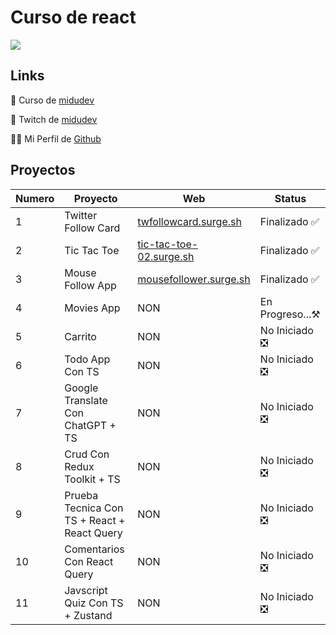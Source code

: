 # Curso de react

<img src="https://www.patterns.dev/img/reactjs/react-logo@3x.svg" widht=400 align="center" />

## Links
🔗 Curso de <a href="https://github.com/midudev/aprendiendo-react">midudev</a>

🎥 Twitch de <a href="https://www.twitch.tv/midudev">midudev</a>

🧑‍💻 Mi Perfil de <a href="https://github.com/Pedro950728">Github</a> 

## Proyectos
| Numero | Proyecto | Web | Status
| --- | --- | --- | --- |
| 1 | Twitter Follow Card | <a href="https://twfollowcard.surge.sh">twfollowcard.surge.sh</a> | Finalizado ✅ |
| 2 | Tic Tac Toe | <a href="https://tic-tac-toe-02.surge.sh">tic-tac-toe-02.surge.sh</a> | Finalizado ✅ |
| 3 | Mouse Follow App | <a href="https://mousefollower.surge.sh">mousefollower.surge.sh</a> | Finalizado ✅ |
| 4 | Movies App | NON | En Progreso...⚒️ | 
| 5 | Carrito | NON | No Iniciado ❎ |
| 6 | Todo App Con TS | NON | No Iniciado ❎ |
| 7 | Google Translate Con ChatGPT + TS | NON | No Iniciado ❎ |
| 8 | Crud Con Redux Toolkit + TS | NON | No Iniciado ❎ |
| 9 | Prueba Tecnica Con TS + React + React Query | NON | No Iniciado ❎ |
| 10 | Comentarios Con React Query | NON | No Iniciado ❎ |
| 11 | Javscript Quiz Con TS + Zustand | NON | No Iniciado ❎ |